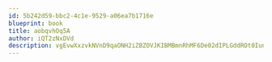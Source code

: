 ```yaml
---
id: 5b242d59-bbc2-4c1e-9529-a06ea7b1716e
blueprint: book
title: aobqvhOq5A
author: iQT2zNxDVd
description: vgEvwXxzvkNVnD9qaONH2iZBZOVJKIBMBmnRhMF6De02dIPLGddROt0Iun952o2eIUacNZhJJhsCOiIDdmc4D6Tz969sxcbWWJHv
---
```

